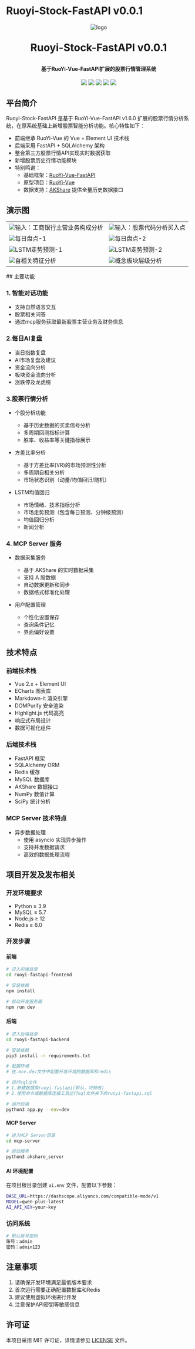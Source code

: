 # Ruoyi-Stock-FastAPI v0.0.1

<p align="center">
	<img alt="logo" src="https://oscimg.oschina.net/oscnet/up-d3d0a9303e11d522a06cd263f3079027715.png">
</p>
<h1 align="center" style="margin: 30px 0 30px; font-weight: bold;">Ruoyi-Stock-FastAPI v0.0.1</h1>
<h4 align="center">基于RuoYi-Vue-FastAPI扩展的股票行情管理系统</h4>
<p align="center">
	<a href="https://github.com/yorkqqcom/Ruoyi-Stock-FastAPI/stargazers"><img src="https://img.shields.io/github/stars/yorkqqcom/Ruoyi-Stock-FastAPI?style=social"></a>
	<a href="https://github.com/yorkqqcom/Ruoyi-Stock-FastAPI"><img src="https://img.shields.io/badge/RuoyiStockFastAPI-v1.0.0-brightgreen.svg"></a>
	<a href="https://github.com/yorkqqcom/Ruoyi-Stock-FastAPI/blob/main/LICENSE"><img src="https://img.shields.io/github/license/mashape/apistatus.svg"></a>
    <img src="https://img.shields.io/badge/python-≥3.9-blue">
    <img src="https://img.shields.io/badge/MySQL-≥5.7-blue">
</p>

## 平台简介

Ruoyi-Stock-FastAPI 是基于 RuoYi-Vue-FastAPI v1.6.0 扩展的股票行情分析系统，在原系统基础上新增股票智能分析功能。核心特性如下：

* 前端继承 RuoYi-Vue 的 Vue + Element UI 技术栈
* 后端采用 FastAPI + SQLAlchemy 架构
* 整合第三方股票行情API实现实时数据获取
* 新增股票历史行情功能模块
* 特别鸣谢：
  - 基础框架：[RuoYi-Vue-FastAPI](https://gitee.com/insistence2022/RuoYi-Vue-FastAPI)
  - 原型项目：[RuoYi-Vue](https://gitee.com/y_project/RuoYi-Vue)
  - 数据支持：[AKShare](https://github.com/akfamily/akshare) 提供全量历史数据接口

## 演示图
<table>
    <tr>
        <td><img src="https://github.com/yorkqqcom/Ruoyi-Stock-FastAPI/blob/master/demo-pictures/ai-answer-2.png"/>输入：工商银行主营业务构成分析</td>
        <td><img src="https://github.com/yorkqqcom/Ruoyi-Stock-FastAPI/blob/master/demo-pictures/stock-4.png"/>输入：股票代码分析买入点</td>
    </tr>
    <tr>
        <td><img src="https://github.com/yorkqqcom/Ruoyi-Stock-FastAPI/blob/master/demo-pictures/daily-analysis-1.png"/>每日盘点-1</td>
        <td><img src="https://github.com/yorkqqcom/Ruoyi-Stock-FastAPI/blob/master/demo-pictures/daily-analysis-2.png"/>每日盘点-2</td>
    </tr>
    <tr>
        <td><img src="https://github.com/yorkqqcom/Ruoyi-Stock-FastAPI/blob/master/demo-pictures/lstm-analysis-1.png"/>LSTM走势预测-1</td>
        <td><img src="https://github.com/yorkqqcom/Ruoyi-Stock-FastAPI/blob/master/demo-pictures/lstm-analysis-2.png"/>LSTM走势预测-2</td>
    </tr>
    <tr>
        <td><img src="https://github.com/yorkqqcom/Ruoyi-Stock-FastAPI/blob/master/demo-pictures/predictability.png"/>自相关特征分析</td>
        <td><img src="https://github.com/yorkqqcom/Ruoyi-Stock-FastAPI/blob/master/demo-pictures/relations.png"/>概念板块层级分析</td>
    </tr>
</table>
## 主要功能

### 1. 智能对话功能
  - 支持自然语言交互
  - 股票相关问答
  - 通过mcp服务获取最新股票主营业务及财务信息

### 2.每日AI复盘
  - 当日指数复盘
  - AI市场复盘及建议
  - 资金流向分析
  - 板块资金流向分析
  - 涨跌停及龙虎榜

### 3.股票行情分析
* 个股分析功能
  - 基于历史数据的买卖信号分析
  - 多周期回测指标计算
  - 胜率、收益率等关键指标展示

* 方差比率分析
  - 基于方差比率(VR)的市场预测性分析
  - 多周期自相关分析
  - 市场状态识别（动量/均值回归/随机）

* LSTM均值回归
  - 市场情绪、技术指标分析
  - 市场走势预测（包含每日预测、分钟级预测）
  - 均值回归分析
  - 新闻分析

### 4. MCP Server 服务
* 数据采集服务
  - 基于 AKShare 的实时数据采集
  - 支持 A 股数据
  - 自动数据更新和同步
  - 数据格式标准化处理

* 用户配置管理
  - 个性化设置保存
  - 查询条件记忆
  - 界面偏好设置

## 技术特点

### 前端技术栈
* Vue 2.x + Element UI
* ECharts 图表库
* Markdown-it 渲染引擎
* DOMPurify 安全渲染
* Highlight.js 代码高亮
* 响应式布局设计
* 数据可视化组件

### 后端技术栈
* FastAPI 框架
* SQLAlchemy ORM
* Redis 缓存
* MySQL 数据库
* AKShare 数据接口
* NumPy 数值计算
* SciPy 统计分析

### MCP Server 技术特点
* 异步数据处理
  - 使用 asyncio 实现异步操作
  - 支持并发数据请求
  - 高效的数据处理流程


## 项目开发及发布相关

### 开发环境要求
* Python ≥ 3.9
* MySQL ≥ 5.7
* Node.js ≥ 12
* Redis ≥ 6.0

### 开发步骤

#### 前端
```bash
# 进入前端目录
cd ruoyi-fastapi-frontend

# 安装依赖
npm install

# 启动开发服务器
npm run dev
```

#### 后端
```bash
# 进入后端目录
cd ruoyi-fastapi-backend

# 安装依赖
pip3 install -r requirements.txt

# 配置环境
# 在.env.dev文件中配置开发环境的数据库和redis

# 运行sql文件
# 1.新建数据库ruoyi-fastapi(默认，可修改)
# 2.使用命令或数据库连接工具运行sql文件夹下的ruoyi-fastapi.sql

# 运行后端
python3 app.py --env=dev
```

#### MCP Server
```bash
# 进入MCP Server目录
cd mcp-server

# 启动服务
python3 akshare_server
```

#### AI 环境配置
在项目根目录创建 `ai.env` 文件，配置以下参数：
```bash
BASE_URL=https://dashscope.aliyuncs.com/compatible-mode/v1
MODEL=qwen-plus-latest
AI_API_KEY=your-key
```
### 访问系统
```bash
# 默认账号密码
账号：admin
密码：admin123
```



## 注意事项
1. 请确保开发环境满足最低版本要求
2. 首次运行需要正确配置数据库和Redis
3. 建议使用虚拟环境进行开发
4. 注意保护API密钥等敏感信息

## 许可证
本项目采用 MIT 许可证，详情请参见 [LICENSE](LICENSE) 文件。